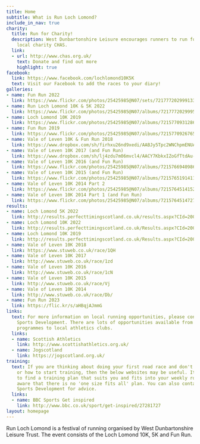 ```yaml
---
title: Home
subtitle: What is Run Loch Lomond?
include_in_nav: true
charity:
  title: Run for Charity!
  description: West Dunbartonshire Leisure encourages runners to run for our chosen
    local charity CHAS.
  link:
  - url: http://www.chas.org.uk/
    text: Donate and find out more
    highlight: true
facebook:
  link: https://www.facebook.com/lochlomond10K5K
  text: Visit our Facebook to add the races to your diary!
galleries:
- name: Fun Run 2022
  link: https://www.flickr.com/photos/25425985@N07/sets/72177720299913325/?fbclid=IwAR202nOTVjRABKnkUYIYXRVQWXpE4uLw3-lC02tMzFPc-fmiUPE_9Lboh-g
- name: Run Loch Lomond 10K & 5K 2022
  link: https://www.flickr.com/photos/25425985@N07/albums/72177720299951874?fbclid=IwAR0DnzGovHYUhWZlkozP8fR_fvuaadSv0pqN9rxiohbvQBArLp0jaNfgxZw
- name: Loch Lomond 10K 2019
  link: https://www.flickr.com/photos/25425985@N07/albums/72157709312868872/page8
- name: Fun Run 2019
  link: https://www.flickr.com/photos/25425985@N07/albums/72157709267656387
- name: Vale of Leven 10K & Fun Run 2018
  link: https://www.dropbox.com/sh/firhxu26nd9xedi/AABJy5Tpc2WNChpmENUAriAba?dl=0
- name: Vale of Leven 10K 2017 (and Fun Run)
  link: https://www.dropbox.com/sh/lj4zdu7m06mvcl4/AACY7KbkxIZoGfTtdAu-CpBKa?dl=0
- name: Vale of Leven 10K 2016 (and Fun Run)
  link: https://www.flickr.com/photos/25425985@N07/albums/72157669409866016
- name: Vale of Leven 10K 2015 (and Fun Run)
  link: https://www.flickr.com/photos/25425985@N07/albums/72157651914119123
- name: Vale of Leven 10K 2014 Part 2
  link: https://www.flickr.com/photos/25425985@N07/albums/72157645141524521
- name: Vale of Leven 10K 2014 Part 1 (and Fun Run)
  link: https://www.flickr.com/photos/25425985@N07/albums/72157645147277564
results:
- name: Loch Lomond 5K 2022
  link: http://results.perfecttimingscotland.co.uk/results.aspx?CId=20065&RId=143&EId=2
- name: Loch Lomond 10K 2022
  link: http://results.perfecttimingscotland.co.uk/Results.aspx?CId=20065&RId=143
- name: Loch Lomond 10K 2019
  link: http://results.perfecttimingscotland.co.uk/Results.aspx?CId=20065&RId=6012
- name: Vale of Leven 10K 2018
  link: https://www.stuweb.co.uk/race/1QH
- name: Vale of Leven 10K 2017
  link: http://www.stuweb.co.uk/race/1zd
- name: Vale of Leven 10K 2016
  link: http://www.stuweb.co.uk/race/1cN
- name: Vale of Leven 10K 2015
  link: http://www.stuweb.co.uk/race/Vj
- name: Vale of Leven 10K 2014
  link: http://www.stuweb.co.uk/race/Db/
- name: Fun Run 2023
  link: https://flic.kr/s/aHBqjAJmmG
links:
  text: For more information on local running opportunities, please contact WD Leisure
    Sports Development. There are lots of opportunities available from JogScotland
    programmes to local athletics clubs.
  links:
  - name: Scottish Athletics
    link: http://www.scottishathletics.org.uk/
  - name: Jogscotland
    link: https://jogscotland.org.uk/
training:
  text: If you are thinking about doing your first road race and don't know where
    or how to start training, then the below websites may be useful. It's important
    to find a training plan that suits you and fits into your weekly routine so be
    aware that there is no 'one size fits all' plan. You can also contact WD Leisure
    Sports Development for advice.
  links:
  - name: BBC Sports Get inspired
    link: http://www.bbc.co.uk/sport/get-inspired/27281727
layout: homepage
---
```


Run Loch Lomond is a festival of running organised by West Dunbartonshire Leisure Trust. The event consists of the Loch Lomond 10K, 5K and Fun Run.